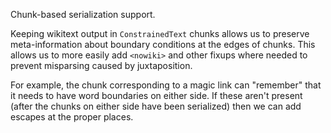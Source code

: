 Chunk-based serialization support.

Keeping wikitext output in `ConstrainedText` chunks allows us to
preserve meta-information about boundary conditions at the edges
of chunks.  This allows us to more easily add `<nowiki>` and other
fixups where needed to prevent misparsing caused by juxtaposition.

For example, the chunk corresponding to a magic link can "remember"
that it needs to have word boundaries on either side.  If these aren't
present (after the chunks on either side have been serialized) then
we can add <nowiki> escapes at the proper places.

